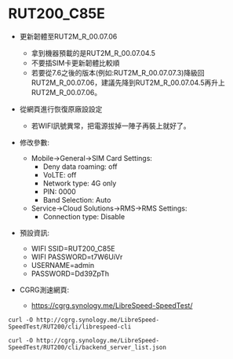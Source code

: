 # RUT200_C85E
+ 更新韌體至RUT2M_R_00.07.06
  + 拿到機器預載的是RUT2M_R_00.07.04.5
  + 不要插SIM卡更新韌體比較順
  + 若要從7.6之後的版本(例如:RUT2M_R_00.07.07.3)降級回RUT2M_R_00.07.06，建議先降到RUT2M_R_00.07.04.5再升上RUT2M_R_00.07.06。
+ 從網頁進行恢復原廠設設定
  + 若WIFI訊號異常，把電源拔掉一陣子再裝上就好了。
+ 修改參數:
  + Mobile->General->SIM Card Settings:
    + Deny data roaming: off
    + VoLTE: off
    + Network type: 4G only
    + PIN: 0000
    + Band Selection: Auto
  + Service->Cloud Solutions->RMS->RMS Settings:
    + Connection type: Disable
+ 預設資訊:
  + WIFI SSID=RUT200_C85E
  + WIFI PASSWORD=t7W6UiVr
  + USERNAME=admin
  + PASSWORD=Dd39ZpTh


+ CGRG測速網頁:
  + https://cgrg.synology.me/LibreSpeed-SpeedTest/

```
curl -O http://cgrg.synology.me/LibreSpeed-SpeedTest/RUT200/cli/librespeed-cli
```

```
curl -O http://cgrg.synology.me/LibreSpeed-SpeedTest/RUT200/cli/backend_server_list.json
``` 
